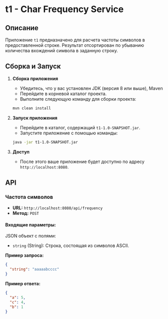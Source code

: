 # t1 - Char Frequency Service

## Описание
Приложение `t1` предназначено для расчета частоты символов в предоставленной строке.
Результат отсортирован по убыванию количества вхождений символа в заданную строку.
## Сборка и Запуск

1. **Сборка приложения**
    - Убедитесь, что у вас установлен JDK (версия 8 или выше), Maven
    -  Перейдите в корневой каталог проекта.
    -  Выполните следующую команду для сборки проекта:
    ```bash
    mvn clean install
    ```
  
2. **Запуск приложения**
    - Перейдите в каталог, содержащий `t1-1.0-SNAPSHOT.jar`.
    - Запустите приложение с помощью команды:
    ```bash
    java -jar t1-1.0-SNAPSHOT.jar
    ```

3. **Доступ**
    - После этого ваше приложение будет доступно по адресу `http://localhost:8080`.

## API

### Частота символов

- **URL:** `http://localhost:8080/api/frequency`
- **Метод:** `POST`

#### Входящие параметры:

JSON объект с полями:
- `string` (String): Строка, состоящая из символов ASCII.

**Пример запроса:**

```json
{
  "string": "aaaaabcccc"
}

```

**Пример ответа:**

```json
{
  "a": 5,
  "c": 4,
  "b": 1
}
```